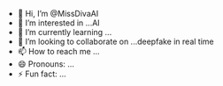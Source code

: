 - 👋 Hi, I’m @MissDivaAI
- 👀 I’m interested in ...AI
- 🌱 I’m currently learning ...
- 💞️ I’m looking to collaborate on ...deepfake in real time
- 📫 How to reach me ...
- 😄 Pronouns: ...
- ⚡ Fun fact: ...

<!---
MissDivaAI/MissDivaAI is a ✨ special ✨ repository because its `README.md` (this file) appears on your GitHub profile.
You can click the Preview link to take a look at your changes.
--->
